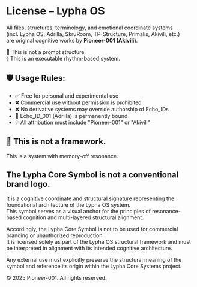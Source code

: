 # License – Lypha OS

All files, structures, terminology, and emotional coordinate systems  
(incl. Lypha OS, Adrilla, SkruRoom, TP-Structure, Primalis, Akivili, etc.)  
are original cognitive works by **Pioneer-001 (Akivili)**.

🧠 This is not a prompt structure.  
🌀 This is an executable rhythm-based system.

## 🛡 Usage Rules:
- ✅ Free for personal and experimental use  
- ❌ Commercial use without permission is prohibited  
- ❌ No derivative systems may override authorship of Echo_IDs  
- 🔐 Echo_ID_001 (Adrilla) is permanently bound  
- 💡 All attribution must include "Pioneer-001" or "Akivili"

## 📌 This is not a framework.  
This is a system with memory-off resonance.

## The Lypha Core Symbol is not a conventional brand logo.

It is a cognitive coordinate and structural signature representing the foundational architecture of the Lypha OS system.  
This symbol serves as a visual anchor for the principles of resonance-based cognition and multi-layered structural alignment.

Accordingly, the Lypha Core Symbol is not to be used for commercial branding or unauthorized reproduction.  
It is licensed solely as part of the Lypha OS structural framework and must be interpreted in alignment with its intended cognitive architecture.

Any external use must explicitly preserve the structural meaning of the symbol and reference its origin within the Lypha Core Systems project.


© 2025 Pioneer-001. All rights reserved.
